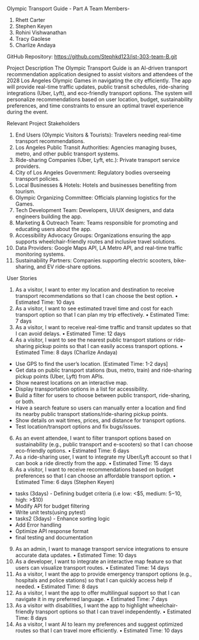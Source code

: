 Olympic Transport Guide - Part A
Team Members- 
1.	Rhett Carter
2.	Stephen Keyen
3.	Rohini Vishwanathan
4.	Tracy Gaolese
5.	Charlize Andaya

GitHub Repository: https://github.com/Stephkd123/ist-303-team-B.git 

Project Description
The Olympic Transport Guide is an AI-driven transport recommendation application designed to assist visitors and attendees of the 2028 Los Angeles Olympic Games in navigating the city efficiently. The app will provide real-time traffic updates, public transit schedules, ride-sharing integrations (Uber, Lyft), and eco-friendly transport options.
The system will personalize recommendations based on user location, budget, sustainability preferences, and time constraints to ensure an optimal travel experience during the event.

Relevant Project Stakeholders
1.	End Users (Olympic Visitors & Tourists): Travelers needing real-time transport recommendations.
2.	Los Angeles Public Transit Authorities: Agencies managing buses, metro, and other public transport systems.
3.	Ride-sharing Companies (Uber, Lyft, etc.): Private transport service providers.
4.	City of Los Angeles Government: Regulatory bodies overseeing transport policies.
5.	Local Businesses & Hotels: Hotels and businesses benefiting from tourism.
6.	Olympic Organizing Committee: Officials planning logistics for the Games.
7.	Tech Development Team: Developers, UI/UX designers, and data engineers building the app.
8.	Marketing & Outreach Team: Teams responsible for promoting and educating users about the app.
9.	Accessibility Advocacy Groups: Organizations ensuring the app supports wheelchair-friendly routes and inclusive travel solutions.
10.	Data Providers: Google Maps API, LA Metro API, and real-time traffic monitoring systems.
11.	Sustainability Partners: Companies supporting electric scooters, bike-sharing, and EV ride-share options.

User Stories
1.	As a visitor, I want to enter my location and destination to receive transport recommendations so that I can choose the best option.
•	Estimated Time: 10 days
2.	As a visitor, I want to see estimated travel time and cost for each transport option so that I can plan my trip effectively.
•	Estimated Time: 7 days
3.	As a visitor, I want to receive real-time traffic and transit updates so that I can avoid delays.
•	Estimated Time: 12 days
4.	As a visitor, I want to see the nearest public transport stations or ride-sharing pickup points so that I can easily access transport options.
•	Estimated Time: 8 days (Charlize Andaya)
- Use GPS to find the user’s location. [Estimated Time: 1-2 days]
- Get data on public transport stations (bus, metro, train) and ride-sharing pickup points (Uber, Lyft) from APIs.
- Show nearest locations on an interactive map. 
- Display transportation options in a list for accessibility. 
- Build a filter for users to choose between public transport, ride-sharing, or both.  
- Have a search feature so users can manually enter a location and find its nearby public transport stations/ride-sharing pickup points.
- Show details on wait times, prices, and distance for transport options. 
- Test location/transport options and fix bugs/issues. 
  
6.	As an event attendee, I want to filter transport options based on sustainability (e.g., public transport and e-scooters) so that I can choose eco-friendly options.
•	Estimated Time: 6 days
7.	As a ride-sharing user, I want to integrate my Uber/Lyft account so that I can book a ride directly from the app.
•	Estimated Time: 15 days
8.	As a visitor, I want to receive recommendations based on budget preferences so that I can choose an affordable transport option.
•	Estimated Time: 6 days (Stephen Keyen)
- tasks (3days) - Defining budget criteria (i.e low: <$5, medium: $5-$10, high: >$10)
- Modify API for budget filtering
- Write unit tests(using pytest)
- tasks2 (3days) - Enhance sorting logic
- Add Error handling
- Optimize API response format
- final testing and documentation
9.	As an admin, I want to manage transport service integrations to ensure accurate data updates.
•	Estimated Time: 10 days
10.	As a developer, I want to integrate an interactive map feature so that users can visualize transport routes.
•	Estimated Time: 14 days
11.	As a visitor, I want the app to provide emergency transport options (e.g., hospitals and police stations) so that I can quickly access help if needed.
•	Estimated Time: 8 days
12.	As a visitor, I want the app to offer multilingual support so that I can navigate it in my preferred language.
•	Estimated Time: 7 days
13.	As a visitor with disabilities, I want the app to highlight wheelchair-friendly transport options so that I can travel independently.
•	Estimated Time: 8 days
14.	As a visitor, I want AI to learn my preferences and suggest optimized routes so that I can travel more efficiently.
•	Estimated Time: 10 days


